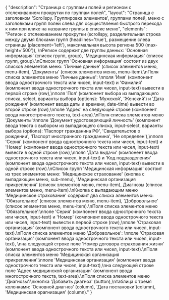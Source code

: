 {
"description": "Страница с группами полей и регионом с отслеживанием прокрутки по группам полей",
"layout": "Страница с заголовком 'Scrollspy. Группировка элементов', группами полей, меню с заголовками групп полей слева для осуществления быстрого перехода к ним при клике на название группы в списке меню",
"elements": "Регион с отслеживанием прокрутки (scrollspy, разделительная строка между двумя блоками групп (headlines='true'), размещение слева страницы (placement='left'), максимальная высота региона 500 (max-height='500')), \nРегион содержит две группы данных: 'Основная информация' (список групп, group), 'Медицинская информация' (список групп, group).\nСписок групп 'Основная информация' состоит из двух списков элементов меню: 'Личные данные' (список элементов меню, menu-item), 'Документы' (список элементов меню, menu-item).\nПоля списка элементов меню 'Личные данные': \nполя 'Имя' (компонент ввода однострочного текста или чисел, input-text) и 'Фамилия' (компонент ввода однострочного текста или чисел, input-text) вывести в первой строке (row),\nполя 'Пол' (компонент выбора из выпадающего списка, select, варианты выбора (options): 'Мужской', 'Женский') и 'Дата рождения' (компонент ввода даты и времени, date-time) вывести во второй строке (row),\nполе 'Адрес' на следующей строке (компонент ввода многострочного текста, text-area).\nПоля списка элементов меню 'Документы':\nполе 'Документ удостоверяющий личность' (компонент ввода текста с выбором из выпадающего списка, input-select, варианты выбора (options): 'Паспорт гражданина РФ', 'Свидетельстов о рождении', 'Паспорт иностранного гражданина', 'Не определен'),\nполя 'Серия' (компонент ввода однострочного текста или чисел, input-text) и 'Номер' (компонент ввода однострочного текста или чисел, input-text) вывести в одной строке (row),\nполя 'Дата выдачи' (компонент ввода однострочного текста или чисел, input-text) и 'Код подразделения' (компонент ввода однострочного текста или чисел, input-text) вывести в одной строке (row).\nСписок групп 'Медицинская информация' состоит из трех элементов меню: 'Медицинское страхование' (кнопка с выпадающим меню, sub-menu), 'Медицинская организация прикрепления' (список элементов меню, menu-item), Диагнозы (список элементов меню, menu-item).\nКнопка с выпадающим меню 'Медицинское страхование' содержит два списка элементов меню: 'Обязательное' (список элементов меню, menu-item), 'Добровольное' (список элементов меню, menu-item).\nПоля списка элементов меню 'Обязательное':\nполе 'Серия' (компонент ввода однострочного текста или чисел, input-text) и 'Номер' (компонент ввода однострочного текста или чисел, input-text) вывести в первой строке (row),\nполе 'Страховая организация' (компонент ввода однострочного текста или чисел, input-text).\nПоля списка элементов меню 'Добровольное': \nполе 'Страховая организация' (компонент ввода однострочного текста или чисел, input-text), \nна следующей строке поле 'Номер договора страхования  жизни' (компонент ввода однострочного текста или чисел, input-text).\nПоля списка элементов меню 'Медицинская организация прикрепления':\nполе 'Медицинская организация' (компонент ввода однострочного текста или чисел, input-text),\nна следующей строке поле 'Адрес медицинской организации' (компонент ввода многострочного текста, text-area).\nПоля списка элементов меню 'Диагнозы':\nкнопка 'Добавить диагноз' (button),\nтаблица с тремя колонками: 'Основной диагноз' (column), 'Дата постановки'(column), 'Медицинская орагнизация' (column)."
}
